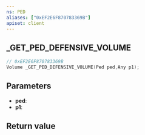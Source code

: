 ```yaml
---
ns: PED
aliases: ["0xEF2E6F870783369B"]
apiset: client
---
```

## _GET_PED_DEFENSIVE_VOLUME

```c
// 0xEF2E6F870783369B
Volume _GET_PED_DEFENSIVE_VOLUME(Ped ped,Any p1);
```


## Parameters
* **ped**:
* **p1**:

## Return value

